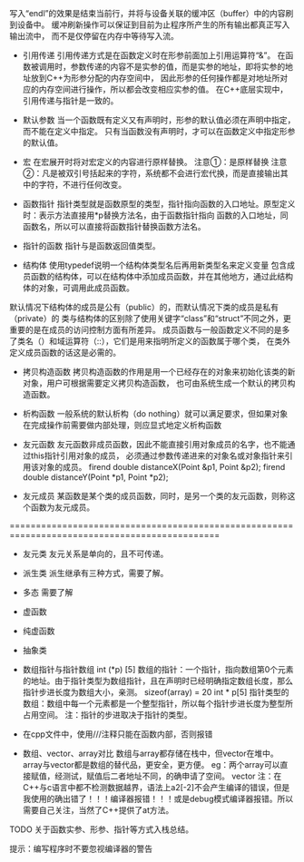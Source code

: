 写入“endl”的效果是结束当前行，并将与设备关联的缓冲区（buffer）中的内容刷到设备中。
缓冲刷新操作可以保证到目前为止程序所产生的所有输出都真正写入输出流中，
而不是仅停留在内存中等待写入流。

- 引用传递
引用传递方式是在函数定义时在形参前面加上引用运算符“&”。
在函数被调用时，参数传递的内容不是实参的值，而是实参的地址，即将实参的地址放到C++为形参分配的内存空间中，
因此形参的任何操作都是对地址所对应的内存空间进行操作，所以都会改变相应实参的值。
在C++底层实现中，引用传递与指针是一致的。

- 默认参数
当一个函数既有定义又有声明时，形参的默认值必须在声明中指定，而不能在定义中指定。
只有当函数没有声明时，才可以在函数定义中指定形参的默认值。

- 宏
在宏展开时将对宏定义的内容进行原样替换。 
注意①：是原样替换
注意②：凡是被双引号括起来的字符，系统都不会进行宏代换，而是直接输出其中的字符，不进行任何改变。

- 函数指针
指针类型就是函数原型的类型，指针指向函数的入口地址。原型定义时：表示方法直接用*p替换方法名，由于函数指针指向
函数的入口地址，同函数名，所以可以直接将函数指针替换函数方法名。
- 指针的函数
指针与是函数返回值类型。

- 结构体
使用typedef说明一个结构体类型名后再用新类型名来定义变量
包含成员函数的结构体，可以在结构体中添加成员函数，并在其他地方，通过此结构体的对象，可调用此成员函数。

默认情况下结构体的成员是公有（public）的，而默认情况下类的成员是私有（private）的
类与结构体的区别除了使用关键字“class”和“struct”不同之外，更重要的是在成员的访问控制方面有所差异。
成员函数与一般函数定义不同的是多了类名（）和域运算符（::），它们是用来指明所定义的函数属于哪个类，
在类外定义成员函数的话这是必需的。

- 拷贝构造函数
拷贝构造函数的作用是用一个已经存在的对象来初始化该类的新对象，用户可根据需要定义拷贝构造函数，
也可由系统生成一个默认的拷贝构造函数。

- 析构函数
一般系统的默认析构（do nothing）就可以满足要求，但如果对象在完成操作前需要做内部处理，则应显式地定义析构函数

- 友元函数
友元函数非成员函数，因此不能直接引用对象成员的名字，也不能通过this指针引用对象的成员，
必须通过参数传递进来的对象名或对象指针来引用该对象的成员。
firend double distanceX(Point &p1, Point &p2);
firend double distanceY(Point *p1, Point *p2);

- 友元成员
某函数是某个类的成员函数，同时，是另一个类的友元函数，则称这个函数为友元成员。

==============================================================================================
- 友元类
友元关系是单向的，且不可传递。
- 派生类
派生继承有三种方式，需要了解。
- 多态
需要了解
- 虚函数

- 纯虚函数

- 抽象类

- 数组指针与指针数组
int (*p) [5]  数组的指针：一个指针，指向数组第0个元素的地址。由于指针类型为数组指针，且在声明时已经明确指定数组长度，那么指针步进长度为数组大小，亲测。 sizeof(array) = 20
int * p[5]    指针类型的数组：数组中每一个元素都是一个整型指针，所以每个指针步进长度为整型所占用空间。 
注：指针的步进取决于指针的类型。

- 在cpp文件中，使用///注释只能在函数内部，否则报错

- 数组、vector、array对比
  数组与array都存储在栈中，但vector在堆中。array与vector都是数组的替代品，更安全，更方便。
  eg：两个array可以直接赋值，经测试，赋值后二者地址不同，的确申请了空间。
  vector
  注：在C++与c语言中都不检测数据越界，语法上a2[-2]不会产生编译的错误，但是我使用的确出错了！！！编译器报错！！！或是debug模式编译器报错。所以需要自己关注，当然了C++提供了at方法。

TODO
关于函数实参、形参、指针等方式入栈总结。

提示：编写程序时不要忽视编译器的警告

` `


